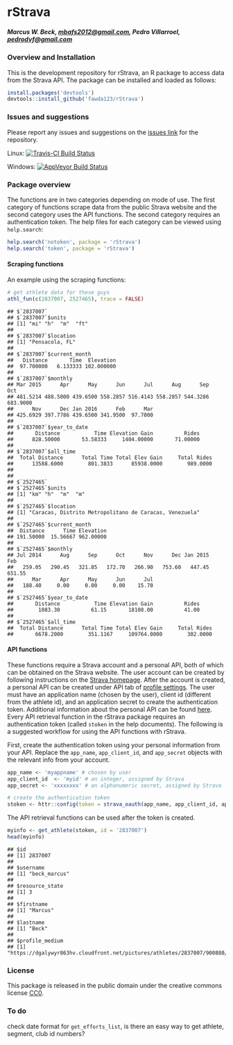 
# rStrava

##### *Marcus W. Beck, mbafs2012@gmail.com, Pedro Villarroel, pedrodvf@gmail.com*

### Overview and Installation

This is the development repository for rStrava, an R package to access data from the Strava API.  The package can be installed and loaded as follows:


```r
install.packages('devtools')
devtools::install_github('fawda123/rStrava')
```

### Issues and suggestions

Please report any issues and suggestions on the [issues link](https://github.com/fawda123/rStrava/issues) for the repository.

Linux: [![Travis-CI Build Status](https://travis-ci.org/fawda123/rStrava.svg?branch=master)](https://travis-ci.org/fawda123/rStrava)

Windows: [![AppVeyor Build Status](https://ci.appveyor.com/api/projects/status/github/fawda123/rStrava?branch=master)](https://ci.appveyor.com/project/fawda123/rStrava)

### Package overview

The functions are in two categories depending on mode of use.  The first category of functions scrape data from the public Strava website and the second category uses the API functions.  The second category requires an authentication token.  The help files for each category can be viewed using ```help.search```:


```r
help.search('notoken', package = 'rStrava')
help.search('token', package = 'rStrava')
```

#### Scraping functions

An example using the scraping functions:


```r
# get athlete data for these guys
athl_fun(c(2837007, 2527465), trace = FALSE)
```

```
## $`2837007`
## $`2837007`$units
## [1] "mi" "h"  "m"  "ft"
## 
## $`2837007`$location
## [1] "Pensacola, FL"
## 
## $`2837007`$current_month
##   Distance       Time  Elevation 
##  97.700000   6.133333 102.000000 
## 
## $`2837007`$monthly
## Mar 2015      Apr      May      Jun      Jul      Aug      Sep      Oct 
## 481.5214 488.5000 439.6500 558.2857 516.4143 558.2857 544.3286 683.9000 
##      Nov      Dec Jan 2016      Feb      Mar 
## 425.6929 397.7786 439.6500 341.9500  97.7000 
## 
## $`2837007`$year_to_date
##       Distance           Time Elevation Gain          Rides 
##      828.50000       53.58333     1404.00000       71.00000 
## 
## $`2837007`$all_time
##  Total Distance      Total Time Total Elev Gain     Total Rides 
##      13588.6000        801.3833      85938.0000        989.0000 
## 
## 
## $`2527465`
## $`2527465`$units
## [1] "km" "h"  "m"  "m" 
## 
## $`2527465`$location
## [1] "Caracas, Distrito Metropolitano de Caracas, Venezuela"
## 
## $`2527465`$current_month
##  Distance      Time Elevation 
## 191.50000  15.56667 962.00000 
## 
## $`2527465`$monthly
## Jul 2014      Aug      Sep      Oct      Nov      Dec Jan 2015      Feb 
##   259.05   290.45   321.85   172.70   266.90   753.60   447.45   651.55 
##      Mar      Apr      May      Jun      Jul 
##   188.40     0.00     0.00     0.00    15.70 
## 
## $`2527465`$year_to_date
##       Distance           Time Elevation Gain          Rides 
##        1083.30          61.15       18108.00          41.00 
## 
## $`2527465`$all_time
##  Total Distance      Total Time Total Elev Gain     Total Rides 
##       6678.2000        351.1167     109764.0000        302.0000
```

#### API functions

These functions require a Strava account and a personal API, both of which can be obtained on the Strava website.  The user account can be created by following instructions on the [Strava homepage](https://www.strava.com/).  After the account is created, a personal API can be created under API tab of [profile settings](https://www.strava.com/settings/api).  The user must have an application name (chosen by the user), client id (different from the athlete id), and an application secret to create the authentication token.  Additional information about the personal API can be found [here](https://strava.github.io/api/).  Every API retrieval function in the rStrava package requires an authentication token (called `stoken` in the help documents).  The following is a suggested workflow for using the API functions with rStrava.

First, create the authentication token using your personal information from your API.  Replace the `app_name`, `app_client_id`, and `app_secret` objects with the relevant info from your account.

```r
app_name <- 'myappname' # chosen by user
app_client_id  <- 'myid' # an integer, assigned by Strava
app_secret <- 'xxxxxxxx' # an alphanumeric secret, assigned by Strava

# create the authentication token
stoken <- httr::config(token = strava_oauth(app_name, app_client_id, app_secret))
```

The API retrieval functions can be used after the token is created.


```r
myinfo <- get_athlete(stoken, id = '2837007')
head(myinfo)
```

```
## $id
## [1] 2837007
## 
## $username
## [1] "beck_marcus"
## 
## $resource_state
## [1] 3
## 
## $firstname
## [1] "Marcus"
## 
## $lastname
## [1] "Beck"
## 
## $profile_medium
## [1] "https://dgalywyr863hv.cloudfront.net/pictures/athletes/2837007/900880/4/medium.jpg"
```

### License

This package is released in the public domain under the creative commons license [CC0](https://tldrlegal.com/license/creative-commons-cc0-1.0-universal). 

### To do
check date format for `get_efforts_list`, is there an easy way to get athlete, segment, club id numbers?
